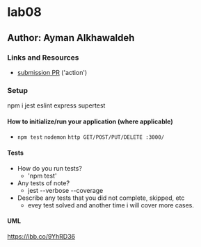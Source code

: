 # lab08
## Author: Ayman Alkhawaldeh

### Links and Resources

- [submission PR](https://github.com/ayman-401-advanced-javascript/lab08/actions/runs/33060327) ('action')


### Setup
npm i jest eslint express supertest 

#### How to initialize/run your application (where applicable)

- `npm test` `nodemon` `http GET/POST/PUT/DELETE :3000/ `

#### Tests

- How do you run tests?
     - 'npm test'
- Any tests of note?
     - jest --verbose --coverage
- Describe any tests that you did not complete, skipped, etc
     - evey test solved and another time i will cover more cases.
#### UML

https://ibb.co/9YhRD36
